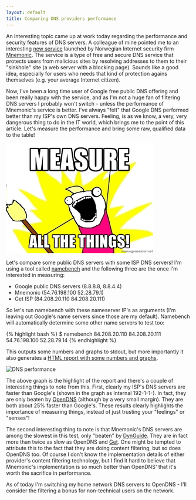 ```yaml
---
layout: default
title: Comparing DNS providers performance
---
```


An interesting topic came up at work today regarding the performance and security features of DNS servers. A colleague of mine pointed me to an interesting [new service](http://www.mnemonic.no/en/Blog/Free-and-secure-public-DNS-service/) launched by Norwegian Internet security firm [Mnemonic](http://www.mnemonic.no). The service is a type of free and secure DNS service that protects users from malicious sites by resolving addresses to them to their "sinkhole" site (a web server with a blocking page). Sounds like a good idea, especially for users who needs that kind of protection agains themselves (e.g. your average Internet citizen).

Now, I've been a long time user of Google free public DNS offering and been really happy with the service, and as I'm not a huge fan of filtering DNS servers I probably won't switch - unless the performance of Mnemonic's service is better. I've always "felt" that Google DNS performed better than my ISP's own DNS servers. Feeling, is as we know, a very, very dangerous thing to do in the IT world, which brings me to the point of this article. Let's measure the performance and bring some raw, qualified data to the table!

![Measure all the things meme](/images/measureallthethings.jpg)

Let's compare some public DNS servers with some ISP DNS servers! I'm using a tool called [namebench](https://code.google.com/p/namebench/) and the following three are the once I'm interested in measuring:

* Google public DNS servers (8.8.8.8, 8.8.4.4)
* Mnemonic (54.76.198.100 52.28.79.1)
* Get ISP (84.208.20.110 84.208.20.111)

So let's run namebench with these nameserver IP's as arguments (I'm leaving out Google's name servers since those are my default). Namebench will automatically determine some other name servers to test too:

{% highlight bash %}
$ namebench 84.208.20.110 84.208.20.111 54.76.198.100 52.28.79.14
{% endhighlight %}

This outputs some numbers and graphs to stdout, but more importantly it also generates a [HTML report with some numbers and graphs](/assets/namebench_2015-09-03_1343.html).

![DNS performance](http://chart.apis.google.com/chart?chxt=y%2Cx%2Cx&chd=e%3AWsXecacbc5ekfGpdviyb.e&chxp=0%7C2%2C258&chxr=1%2C0%2C580%7C2%2C-29.0%2C609.0&chxtc=1%2C-720&chco=0000ff&chbh=a&chs=720x195&cht=bhg&chxl=0%3A%7CDynGuide%7C52.28.79.14%7C54.76.198.100%7CPortalane%20SE%7CPowerTech%20NO%7CCable%20%26%20Wireless%20DE-3%7CTelio-2%20NO%7CInternal%20192-1-1%7CUltraDNS-2%7C84.208.20.111%7COpenDNS-2%7C1%3A%7C0%7C40%7C80%7C120%7C160%7C200%7C240%7C280%7C320%7C360%7C400%7C440%7C480%7C520%7C560%7C580%7C2%3A%7CDuration%20in%20ms.)

The above graph is the highlight of the report and there's a couple of interesting things to note from this. First, clearly my ISP's DNS servers are faster than Google's (shown in the graph as Internal 192-1-1-). In fact, they are only beaten by [OpenDNS](https://www.opendns.com/) (although by a very small margin). They are both about 25% faster than Google's. These results clearly highlights the importance of measuring things, instead of just trusting your "feelings" or "senses"!

The second interesting thing to note is that Mnemonic's DNS servers are among the slowest in this test, only "beaten" by [DynGuide](http://dyn.com/labs/dyn-internet-guide/). They are in fact more than twice as slow as OpenDNS and [Get](https://www.get.no/). One might be tempted to attribute this to the fact that they are doing content filtering, but so does OpenDNS too. Of course I don't know the implementation details of either provider's content filtering technology, but I find it hard to believe that Mnemonic's implementation is so much better than OpenDNS' that it's worth the sacrifice in performance.

As of today I'm switching my home network DNS servers to OpenDNS - I'll consider the filtering a bonus for non-technical users on the network.
